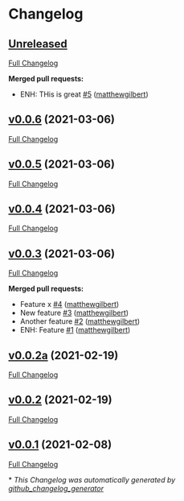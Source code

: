 # Changelog

## [Unreleased](https://github.com/matthewgilbert/tester_project/tree/HEAD)

[Full Changelog](https://github.com/matthewgilbert/tester_project/compare/v0.0.6...HEAD)

**Merged pull requests:**

- ENH: THis is great [\#5](https://github.com/matthewgilbert/tester_project/pull/5) ([matthewgilbert](https://github.com/matthewgilbert))

## [v0.0.6](https://github.com/matthewgilbert/tester_project/tree/v0.0.6) (2021-03-06)

[Full Changelog](https://github.com/matthewgilbert/tester_project/compare/v0.0.5...v0.0.6)

## [v0.0.5](https://github.com/matthewgilbert/tester_project/tree/v0.0.5) (2021-03-06)

[Full Changelog](https://github.com/matthewgilbert/tester_project/compare/v0.0.4...v0.0.5)

## [v0.0.4](https://github.com/matthewgilbert/tester_project/tree/v0.0.4) (2021-03-06)

[Full Changelog](https://github.com/matthewgilbert/tester_project/compare/v0.0.3...v0.0.4)

## [v0.0.3](https://github.com/matthewgilbert/tester_project/tree/v0.0.3) (2021-03-06)

[Full Changelog](https://github.com/matthewgilbert/tester_project/compare/v0.0.2a...v0.0.3)

**Merged pull requests:**

- Feature x [\#4](https://github.com/matthewgilbert/tester_project/pull/4) ([matthewgilbert](https://github.com/matthewgilbert))
- New feature [\#3](https://github.com/matthewgilbert/tester_project/pull/3) ([matthewgilbert](https://github.com/matthewgilbert))
- Another feature [\#2](https://github.com/matthewgilbert/tester_project/pull/2) ([matthewgilbert](https://github.com/matthewgilbert))
- ENH: Feature [\#1](https://github.com/matthewgilbert/tester_project/pull/1) ([matthewgilbert](https://github.com/matthewgilbert))

## [v0.0.2a](https://github.com/matthewgilbert/tester_project/tree/v0.0.2a) (2021-02-19)

[Full Changelog](https://github.com/matthewgilbert/tester_project/compare/v0.0.2...v0.0.2a)

## [v0.0.2](https://github.com/matthewgilbert/tester_project/tree/v0.0.2) (2021-02-19)

[Full Changelog](https://github.com/matthewgilbert/tester_project/compare/v0.0.1...v0.0.2)

## [v0.0.1](https://github.com/matthewgilbert/tester_project/tree/v0.0.1) (2021-02-08)

[Full Changelog](https://github.com/matthewgilbert/tester_project/compare/4ff623887e50f3a0d4f784cd40ae210478e62552...v0.0.1)



\* *This Changelog was automatically generated by [github_changelog_generator](https://github.com/github-changelog-generator/github-changelog-generator)*
